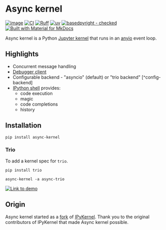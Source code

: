 # Async kernel

[![image](https://img.shields.io/pypi/pyversions/async-kernel.svg)](https://pypi.python.org/pypi/async-kernel)
[![CI](https://github.com/fleming79/async-kernel/actions/workflows/ci.yml/badge.svg?branch=main)](https://github.com/fleming79/async-kernel/actions/workflows/ci.yml)
[![Ruff](https://img.shields.io/endpoint?url=https://raw.githubusercontent.com/astral-sh/ruff/main/assets/badge/v2.json)](https://github.com/astral-sh/ruff)
[![uv](https://img.shields.io/endpoint?url=https://raw.githubusercontent.com/astral-sh/uv/main/assets/badge/v0.json)](https://github.com/astral-sh/uv)
[![basedpyright - checked](https://img.shields.io/badge/basedpyright-checked-42b983)](https://docs.basedpyright.com)
[![Built with Material for MkDocs](https://img.shields.io/badge/Material_for_MkDocs-526CFE?style=plastic&logo=MaterialForMkDocs&logoColor=white)](https://squidfunk.github.io/mkdocs-material/)

Async kernel is a Python [Jupyter kernel](https://docs.jupyter.org/en/latest/projects/kernels.html#kernels-programming-languages) that runs in an [anyio](https://pypi.org/project/anyio/) event loop.

## Highlights

- Concurrent message handling
- [Debugger client](https://jupyterlab.readthedocs.io/en/latest/user/debugger.html#debugger)
- Configurable backend - "asyncio" (default) or "trio backend" [^config-backend]
- [IPython shell](https://ipython.readthedocs.io/en/stable/overview.html#enhanced-interactive-python-shell) provides:
    - code execution
    - magic
    - code completions
    - history

## Installation

```shell
pip install async-kernel
```

### Trio

To add a kernel spec for `trio`.

```shell
pip install trio
```

```shell
async-kernel -a async-trio
```

[![Link to demo](https://github.com/user-attachments/assets/9a4935ba-6af8-4c9f-bc67-b256be368811)](https://fleming79.github.io/async-kernel/simple_example/ "Show demo notebook.")

## Origin

Async kernel started as a [fork](https://github.com/ipython/ipykernel/commit/8322a7684b004ee95f07b2f86f61e28146a5996d)
of [IPyKernel](https://github.com/ipython/ipykernel). Thank you to the original contributors of IPyKernel that made Async kernel possible.
